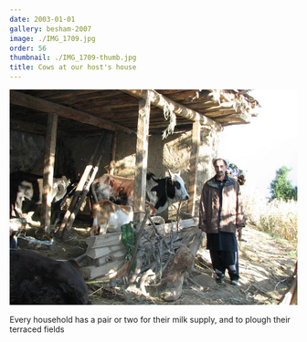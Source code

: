 ```yaml
---
date: 2003-01-01
gallery: besham-2007
image: ./IMG_1709.jpg
order: 56
thumbnail: ./IMG_1709-thumb.jpg
title: Cows at our host's house
---
```


![Cows at our host's house](./IMG_1709.jpg)

Every household has a pair or two for their milk supply, and to plough their terraced fields